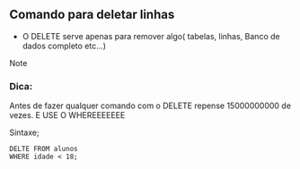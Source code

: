 
## Comando para deletar linhas
- O DELETE serve apenas para remover algo( tabelas, linhas, Banco de dados completo etc...)

> [!NOTE]
> ### Dica:
> Antes de fazer qualquer comando com o DELETE repense 15000000000 de vezes.
> E USE O WHEREEEEEEE


Sintaxe;
```
DELTE FROM alunos
WHERE idade < 18;
```